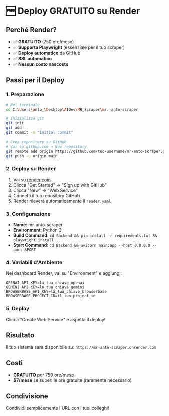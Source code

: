 # 🆓 Deploy GRATUITO su Render

## Perché Render?
- ✅ **GRATUITO** (750 ore/mese)
- ✅ **Supporta Playwright** (essenziale per il tuo scraper)
- ✅ **Deploy automatico** da GitHub
- ✅ **SSL automatico**
- ✅ **Nessun costo nascosto**

## Passi per il Deploy

### 1. Preparazione
```bash
# Nel terminale
cd C:\Users\anto_\Desktop\AIDev\MR_Scraper\mr.-anto-scraper

# Inizializza git
git init
git add .
git commit -m "Initial commit"

# Crea repository su GitHub
# Vai su github.com → New repository
git remote add origin https://github.com/tuo-username/mr-anto-scraper.git
git push -u origin main
```

### 2. Deploy su Render
1. Vai su [render.com](https://render.com)
2. Clicca "Get Started" → "Sign up with GitHub"
3. Clicca "New" → "Web Service"
4. Connetti il tuo repository GitHub
5. Render rileverà automaticamente il `render.yaml`

### 3. Configurazione
- **Name**: mr-anto-scraper
- **Environment**: Python 3
- **Build Command**: `cd Backend && pip install -r requirements.txt && playwright install`
- **Start Command**: `cd Backend && uvicorn main:app --host 0.0.0.0 --port $PORT`

### 4. Variabili d'Ambiente
Nel dashboard Render, vai su "Environment" e aggiungi:
```
OPENAI_API_KEY=la_tua_chiave_openai
GEMINI_API_KEY=la_tua_chiave_gemini
BROWSERBASE_API_KEY=la_tua_chiave_browserbase
BROWSERBASE_PROJECT_ID=il_tuo_project_id
```

### 5. Deploy
Clicca "Create Web Service" e aspetta il deploy!

## Risultato
Il tuo sistema sarà disponibile su: `https://mr-anto-scraper.onrender.com`

## Costi
- **GRATUITO** per 750 ore/mese
- **$7/mese** se superi le ore gratuite (raramente necessario)

## Condivisione
Condividi semplicemente l'URL con i tuoi colleghi!
